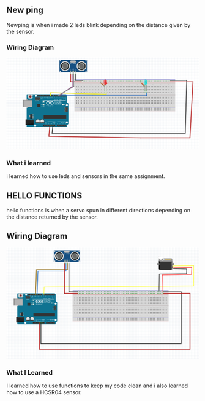 
## New ping
Newping is when i made 2 leds blink depending on the distance given by the sensor.
### Wiring Diagram
![New Ping](newping/newpingwiring.PNG)

### What i learned
i learned how to use leds and sensors in the same assignment.

## HELLO FUNCTIONS
hello functions is when a servo spun in different directions depending on the distance returned by the sensor.

## Wiring Diagram
![hellofunctions](hellofunctions/heelo.PNG)

### What I Learned
I learned how to use functions to keep my code clean and i also learned how to use a HCSR04 sensor.
